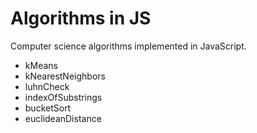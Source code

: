 # Algorithms in JS

Computer science algorithms implemented in JavaScript.

- kMeans
- kNearestNeighbors
- luhnCheck
- indexOfSubstrings
- bucketSort
- euclideanDistance
